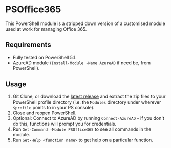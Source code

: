 # PSOffice365

This PowerShell module is a stripped down version of a customised module used at work for managing Office 365. 

## Requirements
 - Fully tested on PowerShell 5.1.
 - AzureAD module (`Install-Module -Name AzureAD` if need be, from PowerShell).

## Usage
1. Git Clone, or download the [latest release](https://github.com/robinmalik/PSOffice365/releases/latest) and extract the zip files to your PowerShell profile directory (i.e. the `Modules` directory under wherever `$profile` points to in your PS console). 
2. Close and reopen PowerShell.
3. Optional: Connect to AzureAD by running `Connect-AzureAD` - if you don't do this, functions will prompt you for credentials.
4. Run `Get-Command -Module PSOffice365` to see all commands in the module.
5. Run `Get-Help <function name>` to get help on a particular function.

